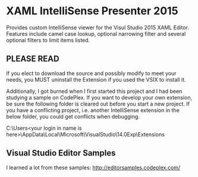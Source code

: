 # XAML IntelliSense Presenter 2015
Provides custom IntelliSense viewer for the Visul Studio 2015 XAML Editor. Features include camel case lookup, optional narrowing filter and several optional filters to limit items listed.

## PLEASE READ

If you elect to download the source and possibly modify to meet your needs, you MUST uninstall the Extension if you used the VSIX to install it.

Additionally, I got burned when I first started this project and I had been studying a sample on CodePlex. If you want to develop your own extension, be sure the following folder is cleared out before you start a new project. If you have a conflicting project, i.e. another IntelliSense extension in the below folder, you could get conflicts when debugging.

C:\Users\<your login in name is here>\AppData\Local\Microsoft\VisualStudio\14.0Exp\Extensions

## Visual Studio Editor Samples
I learned a lot from these samples:  http://editorsamples.codeplex.com/
